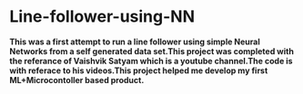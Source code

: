 # Line-follower-using-NN
**This was a first attempt to run a line follower using simple Neural Networks from a self generated data set.This project was completed with the referance of 
Vaishvik Satyam which is a youtube channel.The code is with referace to his videos.This project helped me develop my first ML+Microcontoller based product.**
